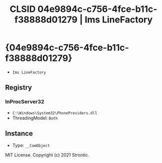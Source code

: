 ﻿---
title: "CLSID 04e9894c-c756-4fce-b11c-f38888d01279 | Ims LineFactory"
excerpt: What is COM-Object CLSID 04e9894c-c756-4fce-b11c-f38888d01279?
---

# {04e9894c-c756-4fce-b11c-f38888d01279}

* `Ims LineFactory`

## Registry


### InProcServer32

* `C:\Windows\System32\PhoneProviders.dll`
* ThreadingModel: `Both`

## Instance

* Type: `__ComObject`

MIT License. Copyright (c) 2021 Strontic.


